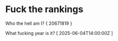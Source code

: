 # Fuck the rankings

Who the hell am I?
{ 20671819 }

What fucking year is it?
[ 2025-06-04T14:00:00Z ]
